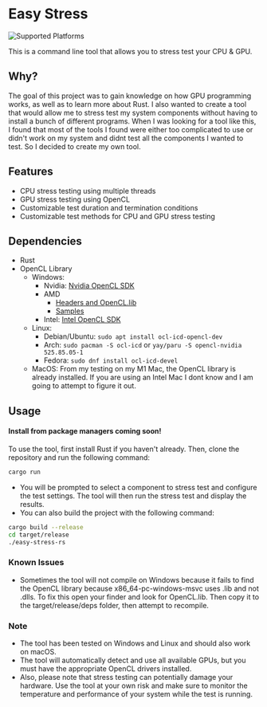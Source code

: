 # Easy Stress
![Supported Platforms](https://img.shields.io/badge/platforms-Windows%20%7C%20Linux%20%7C%20macOS-blue)

This is a command line tool that allows you to stress test your CPU & GPU.

## Why?
The goal of this project was to gain knowledge on how GPU programming works, as well as to learn more about Rust. 
I also wanted to create a tool that would allow me to stress test my system components without having to install a bunch of different programs.
When I was looking for a tool like this, I found that most of the tools I found were either too complicated to use or didn't work on my system and didnt test all the components I wanted to test. 
So I decided to create my own tool.

## Features
- CPU stress testing using multiple threads 
- GPU stress testing using OpenCL 
- Customizable test duration and termination conditions
- Customizable test methods for CPU and GPU stress testing

## Dependencies
- Rust
- OpenCL Library
    - Windows:
      - Nvidia: [Nvidia OpenCL SDK](https://developer.nvidia.com/cuda-downloads)
      - AMD
        - [Headers and OpenCL.lib](https://github.com/GPUOpen-LibrariesAndSDKs/OCL-SDK/releases)
        - [Samples](https://github.com/OpenCL/AMD_APP_samples)
      - Intel: [Intel OpenCL SDK](https://software.intel.com/content/www/us/en/develop/tools/opencl-sdk.html)
    - Linux:
        - Debian/Ubuntu: `sudo apt install ocl-icd-opencl-dev`
        - Arch: `sudo pacman -S ocl-icd` or `yay/paru -S opencl-nvidia 525.85.05-1`
        - Fedora: `sudo dnf install ocl-icd-devel`
    - MacOS: From my testing on my M1 Mac, the OpenCL library is already installed. If you are using an Intel Mac I dont know and I am going to attempt to figure it out.

## Usage
#### Install from package managers coming soon!

To use the tool, first install Rust if you haven't already. Then, clone the repository and run the following command:

```bash
cargo run
```
- You will be prompted to select a component to stress test and configure the test settings. The tool will then run the stress test and display the results. 
- You can also build the project with the following command:
```bash
cargo build --release
cd target/release
./easy-stress-rs
```

### Known Issues
- Sometimes the tool will not compile on Windows because it fails to find the OpenCL library because x86_64-pc-windows-msvc uses .lib and not .dlls. To fix this open your finder and look for OpenCL.lib. Then copy it to the target/release/deps folder, then attempt to recompile.


### Note
- The tool has been tested on Windows and Linux and should also work on macOS.
- The tool will automatically detect and use all available GPUs, but you must have the appropriate OpenCL drivers installed.
- Also, please note that stress testing can potentially damage your hardware. Use the tool at your own risk and make sure to monitor the temperature and performance of your system while the test is running.